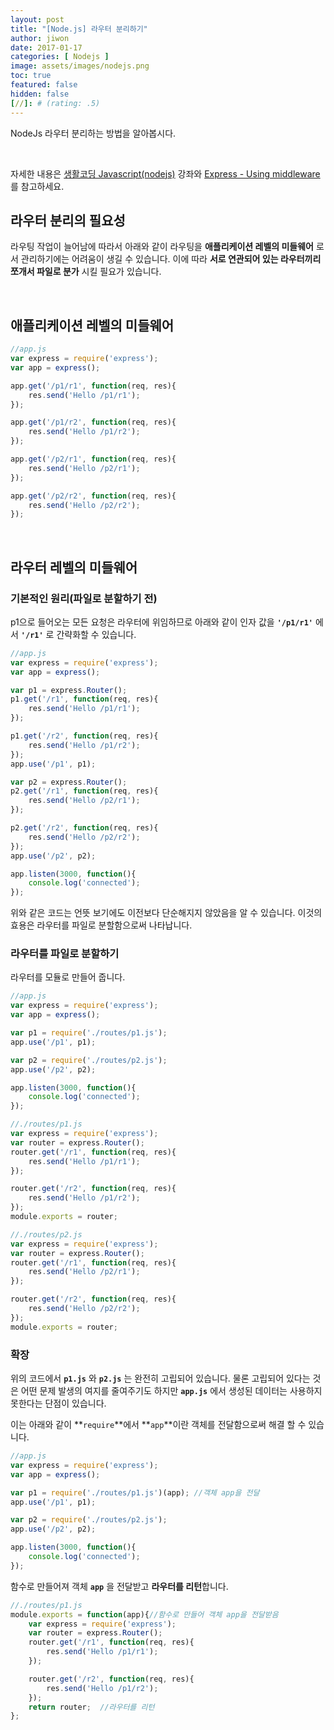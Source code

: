 ```yaml
---
layout: post
title: "[Node.js] 라우터 분리하기"
author: jiwon
date: 2017-01-17
categories: [ Nodejs ]
image: assets/images/nodejs.png
toc: true
featured: false
hidden: false
[//]: # (rating: .5)
---
```


NodeJs 라우터 분리하는 방법을 알아봅시다.

<br/>

자세한 내용은 [생활코딩 Javascript(nodejs)](https://opentutorials.org/course/2136/12445)
강좌와 [Express - Using middleware](http://expressjs.com/ko/guide/using-middleware.html)를 참고하세요.

## 라우터 분리의 필요성
라우팅 작업이 늘어남에 따라서 아래와 같이 라우팅을 **애플리케이션 레벨의 미들웨어** 로서 관리하기에는
어려움이 생길 수 있습니다. 이에 따라 **서로 연관되어 있는 라우터끼리 쪼개서 파일로 분가** 시킬
필요가 있습니다.

<br/>

## 애플리케이션 레벨의 미들웨어

``` javascript
//app.js
var express = require('express');
var app = express();

app.get('/p1/r1', function(req, res){
	res.send('Hello /p1/r1');		
});

app.get('/p1/r2', function(req, res){
	res.send('Hello /p1/r2');		
});

app.get('/p2/r1', function(req, res){
	res.send('Hello /p2/r1');		
});

app.get('/p2/r2', function(req, res){
	res.send('Hello /p2/r2');		
});
```

<br/>

## 라우터 레벨의 미들웨어

### 기본적인 원리(파일로 분할하기 전)

p1으로 들어오는 모든 요청은 라우터에 위임하므로 아래와 같이
인자 값을 **`'/p1/r1'`** 에서 **`'/r1'`** 로 간략화할 수 있습니다.

```javascript
//app.js
var express = require('express');
var app = express();

var p1 = express.Router();
p1.get('/r1', function(req, res){
	res.send('Hello /p1/r1');		
});

p1.get('/r2', function(req, res){
	res.send('Hello /p1/r2');		
});
app.use('/p1', p1);

var p2 = express.Router();
p2.get('/r1', function(req, res){
	res.send('Hello /p2/r1');		
});

p2.get('/r2', function(req, res){
	res.send('Hello /p2/r2');		
});
app.use('/p2', p2);

app.listen(3000, function(){
	console.log('connected');		
});
```

위와 같은 코드는 언뜻 보기에도 이전보다 단순해지지 않았음을 알 수 있습니다.
이것의 효용은 라우터를 파일로 분할함으로써 나타납니다.

### 라우터를 파일로 분할하기

라우터를 모듈로 만들어 줍니다.

``` javascript
//app.js
var express = require('express');
var app = express();

var p1 = require('./routes/p1.js');
app.use('/p1', p1);

var p2 = require('./routes/p2.js');
app.use('/p2', p2);

app.listen(3000, function(){
	console.log('connected');		
});
```

``` javascript
//./routes/p1.js
var express = require('express');
var router = express.Router();
router.get('/r1', function(req, res){
	res.send('Hello /p1/r1');		
});

router.get('/r2', function(req, res){
	res.send('Hello /p1/r2');		
});
module.exports = router;
```

``` javascript
//./routes/p2.js
var express = require('express');
var router = express.Router();
router.get('/r1', function(req, res){
	res.send('Hello /p2/r1');		
});

router.get('/r2', function(req, res){
	res.send('Hello /p2/r2');		
});
module.exports = router;
```

### 확장

위의 코드에서 **`p1.js`** 와 **`p2.js`** 는 완전히 고립되어 있습니다.
물론 고립되어 있다는 것은 어떤 문제 발생의 여지를 줄여주기도 하지만
**`app.js`** 에서 생성된 데이터는 사용하지 못한다는 단점이 있습니다.  

이는 아래와 같이 **`require`**에서 **`app`**이란 객체를 전달함으로써 해결 할 수 있습니다.

``` javascript
//app.js
var express = require('express');
var app = express();

var p1 = require('./routes/p1.js')(app); //객체 app을 전달
app.use('/p1', p1);

var p2 = require('./routes/p2.js');
app.use('/p2', p2);

app.listen(3000, function(){
	console.log('connected');		
});
```

함수로 만들어져 객체 **`app`** 을 전달받고 **라우터를 리턴**합니다.

``` javascript
//./routes/p1.js
module.exports = function(app){//함수로 만들어 객체 app을 전달받음
	var express = require('express');
	var router = express.Router();
	router.get('/r1', function(req, res){
		res.send('Hello /p1/r1');		
	});

	router.get('/r2', function(req, res){
		res.send('Hello /p1/r2');		
	});
	return router;	//라우터를 리턴
};
```
